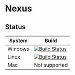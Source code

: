 # Nexus

## Status

| System | Build |
| --- | --- |
| Windows | [![Build Status](https://dev.azure.com/mexel70/Nexus/_apis/build/status/Mexel70.Nexus?branchName=development&jobName=Windows)](https://dev.azure.com/mexel70/Nexus/_build/latest?definitionId=1&branchName=development) |
| Linux | [![Build Status](https://dev.azure.com/mexel70/Nexus/_apis/build/status/Mexel70.Nexus?branchName=development&jobName=Linux)](https://dev.azure.com/mexel70/Nexus/_build/latest?definitionId=1&branchName=development) |
| Mac | Not supported |
